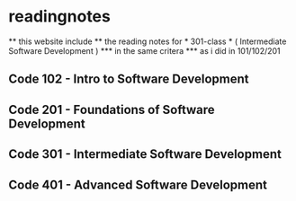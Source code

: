 # readingnotes 

** this website include ** the reading notes for * 301-class *  ( Intermediate Software Development ) *** in the same critera *** as i did in 101/102/201 

## Code 102 - Intro to Software Development
## Code 201 - Foundations of Software Development
## Code 301 - Intermediate Software Development
## Code 401 - Advanced Software Development
